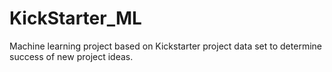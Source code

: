 # KickStarter_ML
Machine learning project based on Kickstarter project data set to determine success of new project ideas.
